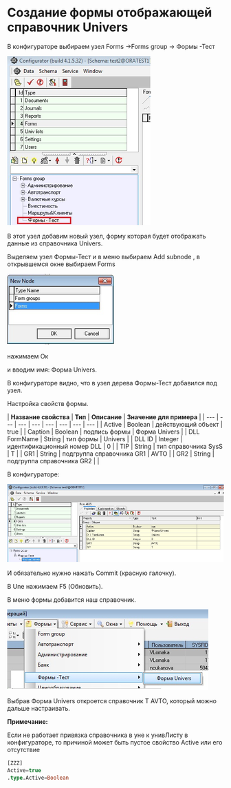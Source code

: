 # Создание формы отображающей справочник Univers

 В конфигураторе выбираем узел Forms -&gt;Forms group -&gt; Формы -Тест

![](../../.gitbook/assets/menu_form6.jpg)

В этот узел добавим новый узел, форму которая будет отображать данные из справочника Univers.

Выделяем узел Формы-Тест  и в меню выбираем  Add subnode , в открывшемся окне выбираем Forms

![](../../.gitbook/assets/menu_form4.jpg)

нажимаем Ок

и вводим имя: Форма Univers.

В конфигураторе видно, что в узел дерева Формы-Тест добавился под узел.

Настройка свойств формы.

| **Название свойства** | **Тип** | **Описание**  | **Значение для примера**  |
| --- | --- | --- | --- | --- | --- | --- | --- |
| Active | Boolean | действующий объект | true |
| Caption | Boolean | подпись формы | Форма Univers |
| DLL FormName | String | тип формы | Univers |
| DLL ID | Integer | идентификационный номер DLL | 0 |
| TIP | String | тип справочника SysS | T |
| GR1 | String | подгруппа справочника GR1 | AVTO |
| GR2 | String | подгруппа справочника GR2 |  |

 В конфигураторе: 

![](../../.gitbook/assets/menu_form13.jpg)

И обязательно нужно нажать Commit \(красную галочку\).

В Une нажимаем F5 \(Обновить\).

В меню формы добавится наш справочник.

![](../../.gitbook/assets/menu_form10.jpg)

Выбрав Форма Univers откроется справочник T AVTO, который можно дальше настраивать.

**Примечание:**

Если не работает привязка справочника в уне к унивЛисту в конфигураторе, то причиной может быть пустое свойство Active или его отсутствие

```sql
[ZZZ]
Active=true
.type.Active=Boolean
```



